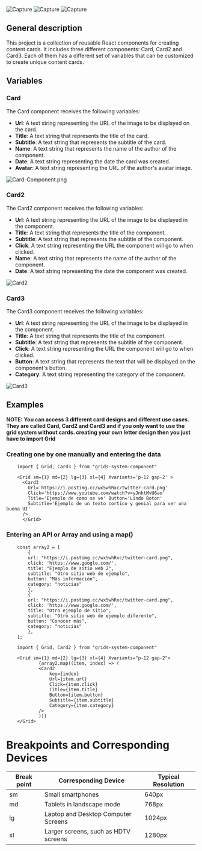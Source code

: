 ![Capture](https://i.postimg.cc/c1K8PVXh/Captura-de-ecr-2023-04-30-022951.png)
![Capture](https://i.postimg.cc/KcdgbJW2/Captura-de-ecr-2023-04-30-023039.png)
![Capture](https://i.postimg.cc/RVKJZwrn/Captura-de-ecr-2023-04-30-023204.png)


## General description

This project is a collection of reusable React components for creating content cards. It includes three different components: Card, Card2 and Card3. Each of them has a different set of variables that can be customized to create unique content cards.

## Variables

### Card

The Card component receives the following variables:

- **Url**: A text string representing the URL of the image to be displayed on the card.
- **Title**: A text string that represents the title of the card.
- **Subtitle**: A text string that represents the subtitle of the card.
- **Name**: A text string that represents the name of the author of the component.
- **Date**: A text string representing the date the card was created.
- **Avatar**: A text string representing the URL of the author's avatar image.

![Card-Component.png](https://i.postimg.cc/mgjrdV3s/Card-Component.png)





### Card2

The Card2 component receives the following variables:

- **Url**: A text string representing the URL of the image to be displayed in the component.
- **Title**: A text string that represents the title of the component.
- **Subtitle**: A text string that represents the subtitle of the component.
- **Click**: A text string representing the URL the component will go to when clicked.
- **Name**: A text string that represents the name of the author of the component.
- **Date**: A text string representing the date the component was created.

![Card2](https://i.postimg.cc/DwtN3cyW/Card2-Component.png)




### Card3

The Card3 component receives the following variables:

- **Url**: A text string representing the URL of the image to be displayed in the component.
- **Title**: A text string that represents the title of the component.
- **Subtitle**: A text string that represents the subtitle of the component.
- **Click**: A text string representing the URL the component will go to when clicked.
- **Button**: A text string that represents the text that will be displayed on the component's button.
- **Category**: A text string representing the category of the component.

![Card3](https://i.postimg.cc/vTv454nv/Card3-Component.png)

## Examples

**NOTE: You can access 3 different card designs and different use cases. They are called Card, Card2 and Card3 and if you only want to use the grid system without cards. creating your own letter design then you just have to import Grid**



### Creating one by one manually and entering the data

```
    import { Grid, Card3 } from "grids-system-component"

    <Grid sm={1} md={2} lg={3} xl={4} Xvariants='p-12 gap-2' >
      <Card3
        Url='https://i.postimg.cc/wx5whRxc/twitter-card.png'
        Click='https://www.youtube.com/watch?v=yJnhtMvU6ao' 
        Title='Ejemplo de como se ve' Button='Lindo Boton' 
        Subtitle='Ejemplo de un texto cortico y genial para ver una buena UI' 
      />
      </Grid>
```


### Entering an API or Array and using a map()


```
    const array2 = [
        {
        url: "https://i.postimg.cc/wx5whRxc/twitter-card.png",
        click: 'https://www.google.com/',
        title: "Ejemplo de sitio web 2",
        subtitle: "Otro sitio web de ejemplo",
        button: "Más información",
        category: "noticias"
        },
        {
        url: "https://i.postimg.cc/wx5whRxc/twitter-card.png",
        click: 'https://www.google.com/',
        title: "Otro ejemplo de sitio",
        subtitle: "Otro sitio web de ejemplo diferente",
        button: "Conocer más",
        category: "noticias"
        },
    ];

    import { Grid, Card2 } from "grids-system-component"

    <Grid sm={1} md={2} lg={3} xl={4} Xvariants="p-12 gap-2">
            {array2.map((item, index) => (
            <Card2
                key={index}
                Url={item.url}
                Click={item.click}
                Title={item.title}
                Button={item.button}
                Subtitle={item.subtitle}
                Category={item.category}
            />
            ))}
    </Grid>

```





# Breakpoints and Corresponding Devices

| Break point | Corresponding Device | Typical Resolution |
|-------------|----------------------|---------------------|
| sm          | Small smartphones     | 640px               |
| md          | Tablets in landscape mode | 768px           |
| lg          | Laptop and Desktop Computer Screens | 1024px |
| xl          | Larger screens, such as HDTV screens | 1280px |